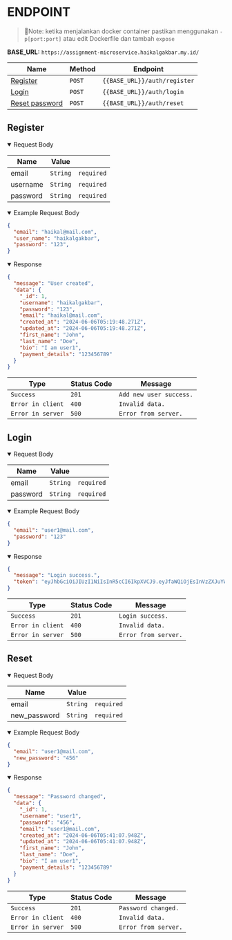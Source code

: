 # ENDPOINT
> 📝Note: ketika menjalankan docker container pastikan menggunakan `-p[port:port]` atau edit Dockerfile dan tambah `expose`

**BASE_URL:** `https://assignment-microservice.haikalgakbar.my.id/`

| **Name** | **Method** | **Endpoint** |
| ------------- | ------------- | ------------- |
| [Register](#register) | `POST` | `{{BASE_URL}}/auth/register` |
| [Login](#login) | `POST` | `{{BASE_URL}}/auth/login` |
| [Reset password](#logout) | `POST` | `{{BASE_URL}}/auth/reset` |

## Register
<details open>
<summary> Request Body </summary>

| **Name** | **Value** | |
| ------------- | ------------- | ------------- |
| email | `String` | `required` |
| username | `String` | `required` |
| password | `String` | `required` |
</details>

<details open>
<summary> Example Request Body </summary>

```JSON
{
  "email": "haikal@mail.com",
  "user_name": "haikalgakbar",
  "password": "123",
}
```
</details>

<details open>
<summary> Response </summary>

```JSON
{
  "message": "User created",
  "data": {
    "_id": 1,
    "username": "haikalgakbar",
    "password": "123",
    "email": "haikal@mail.com",
    "created_at": "2024-06-06T05:19:48.271Z",
    "updated_at": "2024-06-06T05:19:48.271Z",
    "first_name": "John",
    "last_name": "Doe",
    "bio": "I am user1",
    "payment_details": "123456789"
  }
}
```


| **Type** | **Status Code** | **Message** |
| ------------- | ------------- | ------------- |
| `Success` | `201` | `Add new user success.` |
| `Error in client` | `400` | `Invalid data.` |
| `Error in server` | `500` | `Error from server.` |
</details>

## Login
<details open>
<summary> Request Body </summary>

| **Name** | **Value** | |
| ------------- | ------------- | ------------- |
| email | `String` | `required` |
| password | `String` | `required` |
</details>

<details open>
<summary> Example Request Body </summary>

```JSON
{
  "email": "user1@mail.com",
  "password": "123"
}
```
</details>

<details open>
<summary> Response </summary>

```JSON
{
  "message": "Login success.",
  "token": "eyJhbGciOiJIUzI1NiIsInR5cCI6IkpXVCJ9.eyJfaWQiOjEsInVzZXJuYW1lIjoidXNlcjEiLCJlbWFpbCI6InVzZXIxQG1haWwuY29tIiwiZmlyc3RfbmFtZSI6IkpvaG4iLCJsYXN0X25hbWUiOiJEb2UiLCJpYXQiOjE3MTc2NTM0ODV9.ypgQmEVc3pkWVZgdvzu8SpOtUjAKuorbJOSCVM-Mt_w"
}
```


| **Type** | **Status Code** | **Message** |
| ------------- | ------------- | ------------- |
| `Success` | `201` | `Login success.` |
| `Error in client` | `400` | `Invalid data.` |
| `Error in server` | `500` | `Error from server.` |
</details>

## Reset
<details open>
<summary> Request Body </summary>

| **Name** | **Value** | |
| ------------- | ------------- | ------------- |
| email | `String` | `required` |
| new_password | `String` | `required` |
</details>

<details open>
<summary> Example Request Body </summary>

```JSON
{
  "email": "user1@mail.com",
  "new_password": "456"
}
```
</details>

<details open>
<summary> Response </summary>

```JSON
{
  "message": "Password changed",
  "data": {
    "_id": 1,
    "username": "user1",
    "password": "456",
    "email": "user1@mail.com",
    "created_at": "2024-06-06T05:41:07.948Z",
    "updated_at": "2024-06-06T05:41:07.948Z",
    "first_name": "John",
    "last_name": "Doe",
    "bio": "I am user1",
    "payment_details": "123456789"
  }
}
```

| **Type** | **Status Code** | **Message** |
| ------------- | ------------- | ------------- |
| `Success` | `201` | `Password changed.` |
| `Error in client` | `400` | `Invalid data.` |
| `Error in server` | `500` | `Error from server.` |
</details>
